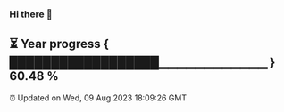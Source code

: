 ### Hi there 👋
⏳ Year progress { ██████████████████▁▁▁▁▁▁▁▁▁▁▁▁ } 60.48 %
---
⏰ Updated on Wed, 09 Aug 2023 18:09:26 GMT

